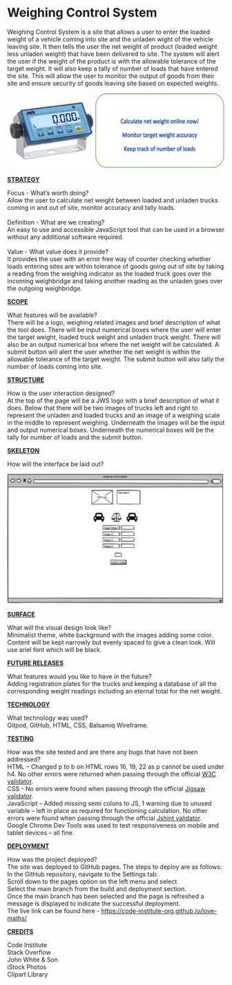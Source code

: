 # Weighing Control System

Weighing Control System is a site that allows a user to enter the loaded weight of a vehicle coming into site and the unladen wight of the vehicle leaving site. It then tells the user the net weight of product (loaded weight less unladen weight) that have been delivered to site. The system will alert the user if the weight of the product is with the allowable tolerance of the target weight. It will also keep a tally of number of loads that have entered the site. This will allow the user to monitor the output of goods from their site and ensure security of goods leaving site based on expected weights. 

<img src="assets/images/Indicator.png" alt="Indicator" width="200" height="175"> <img src="assets/images/Description.png" alt="Description" width="300" height = "175">

<strong><u>STRATEGY</u></strong>

Focus - What’s worth doing?<br>
Allow the user to calculate net weight between loaded and unladen trucks coming in and out of site, monitor accuracy and tally loads. <br><br>
Definition - What are we creating?<br>
An easy to use and accessible JavaScript tool that can be used in a browser without any additional software required. <br><br>
Value - What value does it provide?<br>
It provides the user with an error free way of counter checking whether loads entering sites are within tolerance of goods going out of site by taking a reading from the weighing indicator as the loaded truck goes over the incoming weighbridge and taking another reading as the unladen goes over the outgoing weighbridge. 

<strong><u>SCOPE</u></strong>

What features will be available?<br>
There will be a logo, weighing related images and brief description of what the tool does. There will be input numerical boxes where the user will enter the target weight, loaded truck weight and unladen truck weight. There will also be an output numerical box where the net weight will be calculated. A submit button will alert the user whether the net weight is within the allowable tolerance of the target weight. The submit button will also tally the number of loads coming into site. 

<strong><u>STRUCTURE</u></strong>

How is the user interaction designed?<br>
At the top of the page will be a JWS logo with a brief description of what it does. Below that there will be two images of trucks left and right to represent the unladen and loaded trucks and an image of a weighing scale in the middle to represent weighing. Underneath the images will be the input and output numerical boxes. Underneath the numerical boxes will be the tally for number of loads and the submit button.

<strong><u>SKELETON</u></strong>

How will the interface be laid out?

<img src="assets/images/Wireframe.png" alt="Wireframe" width="500" height="300"><br>

<strong><u>SURFACE</u></strong>

What will the visual design look like?<br>
Minimalist theme, white background with the images adding some color. Content will be kept narrowly but evenly spaced to give a clean look.  Will use ariel font which will be black.

<strong><u>FUTURE RELEASES</u></strong>

What features would you like to have in the future?<br>
Adding registration plates for the trucks and keeping a database of all the corresponding weight readings including an eternal total for the net weight.

<strong><u>TECHNOLOGY</u></strong>

What technology was used?<br>
Gitpod, GitHub, HTML, CSS, Balsamiq Wireframe.

<strong><u>TESTING</u></strong>

How was the site tested and are there any bugs that have not been addressed?<br>
HTML – Changed p to b on HTML rows 16, 19, 22 as p cannot be used under h4. No other errors were returned when passing through the official [W3C validator](https://validator.w3.org/nu/?doc=https%3A%2F%2Fcode-institute-org.github.io%2Flove-maths%2F).<br>
CSS - No errors were found when passing through the official [Jigsaw validator](https://jigsaw.w3.org/css-validator/).<br>
JavaScript – Added missing semi colons to JS, 1 warning due to unused variable – left in place as required for functioning calculation. No other errors were found when passing through the official [Jshint validator](https://jshint.com/).<br>
Google Chrome Dev Tools was used to test responsiveness on mobile and tablet devices – all fine.

<strong><u>DEPLOYMENT</u></strong>

How was the project deployed?<br>
The site was deployed to GitHub pages. The steps to deploy are as follows:<br>
In the GitHub repository, navigate to the Settings tab.<br>
Scroll down to the pages option on the left menu and select.<br>
Select the main branch from the build and deployment section.<br>
Once the main branch has been selected and the page is refreshed a message is displayed to indicate the successful deployment.<br>
The live link can be found here - https://code-institute-org.github.io/love-maths/

<strong><u>CREDITS</u></strong>

Code Institute <br>
Stack Overflow<br>
John White & Son<br>
iStock Photos<br>
Clipart Library





